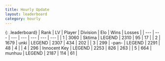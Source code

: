 ```yaml
---
title: Hourly Update
layout: leaderboard
category: hourly
---
```


{: .leaderboard}
| Rank | LV | Player | Division | Elo | Wins | Losses |
| --- | --- | --- | --- | --- | --- | --- |
| <span data-change="0">1</span> | 3060 | <span title="ID: 353063">Sktima</span> | LEGEND | <span data-change="0">2310</span> | <span data-change="0">95</span> | <span data-change="0">17</span> |
| <span data-change="0">2</span> | 1679 | <span title="ID: 692745">unki</span> | LEGEND | <span data-change="4">2307</span> | <span data-change="1">434</span> | <span data-change="0">202</span> |
| <span data-change="0">3</span> | 299 | <span title="ID: 719486">-pan-</span> | LEGEND | <span data-change="0">2291</span> | <span data-change="0">48</span> | <span data-change="0">4</span> |
| <span data-change="0">4</span> | 296 | <span title="ID: 773025">Innocent Key</span> | LEGEND | <span data-change="-6">2253</span> | <span data-change="3">826</span> | <span data-change="1">263</span> |
| <span data-change="0">5</span> | 664 | <span title="ID: 207149">munhuu</span> | LEGEND | <span data-change="0">2187</span> | <span data-change="0">114</span> | <span data-change="0">61</span> |